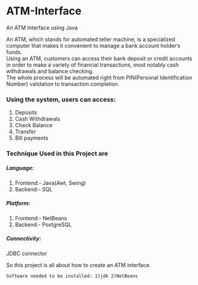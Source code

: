# ATM-Interface
An ATM Interface using Java

An ATM, which stands for automated teller machine, is a specialized computer that makes it convenient to manage a bank account holder’s funds.\
Using an ATM, customers can access their bank deposit or credit accounts in order to make a variety of financial transactions, most notably cash withdrawals and balance checking.\
The whole process will be automated right from PIN(Personal Identification Number) validation to transaction completion.

### Using the system, users can access:
1. Deposits 
2. Cash Withdrawals
3. Check Balance
4. Transfer
5. Bill payments

### Technique Used in this Project are
  ##### Language:
  1) Frontend:- Java(Awt, Swing)
  2) Backend:-  SQL
  ##### Platform:
  1) Frontend:- NetBeans
  2) Backend:-  PostgreSQL
  ##### Connectivity:
   JDBC connector


So this project is all about how to create an ATM interface.

    Software needed to be installed: 1)jdk 2)NetBeans


